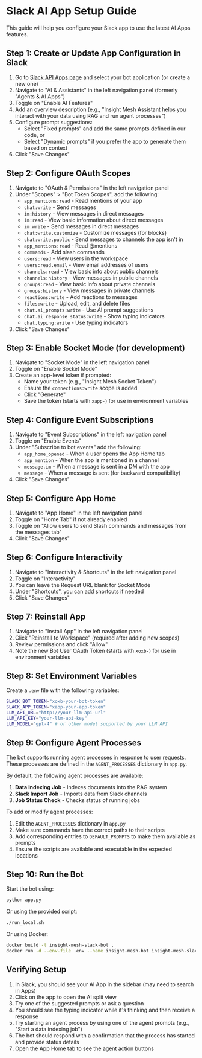 # Slack AI App Setup Guide

This guide will help you configure your Slack app to use the latest AI Apps features.

## Step 1: Create or Update App Configuration in Slack

1. Go to [Slack API Apps page](https://api.slack.com/apps) and select your bot application (or create a new one)
2. Navigate to "AI & Assistants" in the left navigation panel (formerly "Agents & AI Apps")
3. Toggle on "Enable AI Features"
4. Add an overview description (e.g., "Insight Mesh Assistant helps you interact with your data using RAG and run agent processes")
5. Configure prompt suggestions:
   - Select "Fixed prompts" and add the same prompts defined in our code, or
   - Select "Dynamic prompts" if you prefer the app to generate them based on context
6. Click "Save Changes"

## Step 2: Configure OAuth Scopes

1. Navigate to "OAuth & Permissions" in the left navigation panel
2. Under "Scopes" > "Bot Token Scopes", add the following:
   - `app_mentions:read` - Read mentions of your app
   - `chat:write` - Send messages
   - `im:history` - View messages in direct messages
   - `im:read` - View basic information about direct messages
   - `im:write` - Send messages in direct messages
   - `chat:write.customize` - Customize messages (for blocks)
   - `chat:write.public` - Send messages to channels the app isn't in
   - `app_mentions:read` - Read @mentions
   - `commands` - Add slash commands
   - `users:read` - View users in the workspace
   - `users:read.email` - View email addresses of users
   - `channels:read` - View basic info about public channels
   - `channels:history` - View messages in public channels
   - `groups:read` - View basic info about private channels
   - `groups:history` - View messages in private channels
   - `reactions:write` - Add reactions to messages
   - `files:write` - Upload, edit, and delete files
   - `chat.ai_prompts:write` - Use AI prompt suggestions
   - `chat.ai_response_status:write` - Show typing indicators
   - `chat.typing:write` - Use typing indicators
3. Click "Save Changes"

## Step 3: Enable Socket Mode (for development)

1. Navigate to "Socket Mode" in the left navigation panel
2. Toggle on "Enable Socket Mode"
3. Create an app-level token if prompted:
   - Name your token (e.g., "Insight Mesh Socket Token")
   - Ensure the `connections:write` scope is added
   - Click "Generate"
   - Save the token (starts with `xapp-`) for use in environment variables

## Step 4: Configure Event Subscriptions

1. Navigate to "Event Subscriptions" in the left navigation panel
2. Toggle on "Enable Events"
3. Under "Subscribe to bot events" add the following:
   - `app_home_opened` - When a user opens the App Home tab
   - `app_mention` - When the app is mentioned in a channel
   - `message.im` - When a message is sent in a DM with the app
   - `message` - When a message is sent (for backward compatibility)
4. Click "Save Changes"

## Step 5: Configure App Home

1. Navigate to "App Home" in the left navigation panel
2. Toggle on "Home Tab" if not already enabled
3. Toggle on "Allow users to send Slash commands and messages from the messages tab"
4. Click "Save Changes"

## Step 6: Configure Interactivity

1. Navigate to "Interactivity & Shortcuts" in the left navigation panel
2. Toggle on "Interactivity"
3. You can leave the Request URL blank for Socket Mode
4. Under "Shortcuts", you can add shortcuts if needed
5. Click "Save Changes"

## Step 7: Reinstall App

1. Navigate to "Install App" in the left navigation panel
2. Click "Reinstall to Workspace" (required after adding new scopes)
3. Review permissions and click "Allow"
4. Note the new Bot User OAuth Token (starts with `xoxb-`) for use in environment variables

## Step 8: Set Environment Variables

Create a `.env` file with the following variables:

```bash
SLACK_BOT_TOKEN="xoxb-your-bot-token"
SLACK_APP_TOKEN="xapp-your-app-token"
LLM_API_URL="http://your-llm-api-url"
LLM_API_KEY="your-llm-api-key"
LLM_MODEL="gpt-4" # or other model supported by your LLM API
```

## Step 9: Configure Agent Processes

The bot supports running agent processes in response to user requests. These processes are defined in the `AGENT_PROCESSES` dictionary in `app.py`.

By default, the following agent processes are available:

1. **Data Indexing Job** - Indexes documents into the RAG system
2. **Slack Import Job** - Imports data from Slack channels
3. **Job Status Check** - Checks status of running jobs

To add or modify agent processes:

1. Edit the `AGENT_PROCESSES` dictionary in `app.py`
2. Make sure commands have the correct paths to their scripts
3. Add corresponding entries to `DEFAULT_PROMPTS` to make them available as prompts
4. Ensure the scripts are available and executable in the expected locations

## Step 10: Run the Bot

Start the bot using:

```bash
python app.py
```

Or using the provided script:

```bash
./run_local.sh
```

Or using Docker:

```bash
docker build -t insight-mesh-slack-bot .
docker run -d --env-file .env --name insight-mesh-bot insight-mesh-slack-bot
```

## Verifying Setup

1. In Slack, you should see your AI App in the sidebar (may need to search in Apps)
2. Click on the app to open the AI split view
3. Try one of the suggested prompts or ask a question
4. You should see the typing indicator while it's thinking and then receive a response
5. Try starting an agent process by using one of the agent prompts (e.g., "Start a data indexing job")
6. The bot should respond with a confirmation that the process has started and provide status details
7. Open the App Home tab to see the agent action buttons 